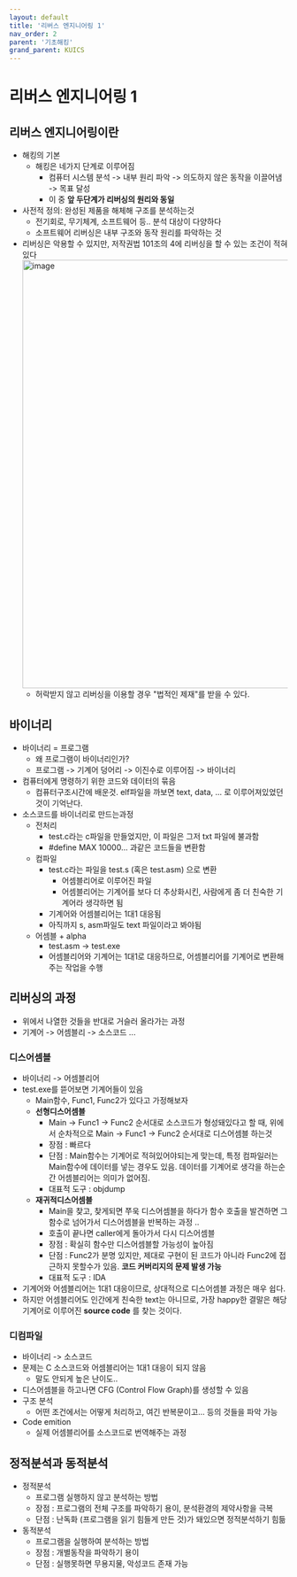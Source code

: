 ```yaml
---
layout: default
title: '리버스 엔지니어링 1'
nav_order: 2
parent: '기초해킹'
grand_parent: KUICS
---
```


# 리버스 엔지니어링 1

## 리버스 엔지니어링이란
- 해킹의 기본
  - 해킹은 네가지 단계로 이루어짐
    - 컴퓨터 시스템 분석 -> 내부 원리 파악 -> 의도하지 않은 동작을 이끌어냄 -> 목표 달성
    - 이 중 __앞 두단계가 리버싱의 원리와 동일__
- 사전적 정의: 완성된 제품을 해체해 구조를 분석하는것
  - 전기회로, 무기체계, 소프트웨어 등.. 분석 대상이 다양하다
  - 소프트웨어 리버싱은 내부 구조와 동작 원리를 파악하는 것
- 리버싱은 악용할 수 있지만, 저작권법 101조의 4에 리버싱을 할 수 있는 조건이 적혀있다
    <img width="774" alt="image" src="https://github.com/JIEEEN/JIEEEN.github.io/assets/63636210/d88d8736-4972-4ce3-acb2-9b184af6c6e8">
  - 허락받지 않고 리버싱을 이용할 경우 "법적인 제재"를 받을 수 있다.

## 바이너리
- 바이너리 = 프로그램
  - 왜 프로그램이 바이너리인가?
  - 프로그램 -> 기계어 덩어리 -> 이진수로 이루어짐 -> 바이너리
- 컴퓨터에게 명령하기 위한 코드와 데이터의 묶음
  - 컴퓨터구조시간에 배운것. elf파일을 까보면 text, data, ... 로 이루어져있었던 것이 기억난다.
- 소스코드를 바이너리로 만드는과정
  - 전처리
    - test.c라는 c파일을 만들었지만, 이 파일은 그저 txt 파일에 불과함
    - #define MAX 10000... 과같은 코드들을 변환함
  - 컴파일
    - test.c라는 파일을 test.s (혹은 test.asm) 으로 변환
      - 어셈블리어로 이루어진 파일
      - 어셈블리어는 기계어를 보다 더 추상화시킨, 사람에게 좀 더 친숙한 기계어라 생각하면 됨
    - 기계어와 어셈블리어는 1대1 대응됨
    - 아직까지 s, asm파일도 text 파일이라고 봐야됨
  - 어셈블 + alpha
    - test.asm -> test.exe
    - 어셈블리어와 기계어는 1대1로 대응하므로, 어셈블리어를 기계어로 변환해주는 작업을 수행
  
## 리버싱의 과정
- 위에서 나열한 것들을 반대로 거슬러 올라가는 과정
- 기계어 -> 어셈블리 -> 소스코드 ...
### 디스어셈블
  - 바이너리 -> 어셈블리어
  - test.exe를 뜯어보면 기계어들이 있음
    - Main함수, Func1, Func2가 있다고 가정해보자
    - __선형디스어셈블__
      - Main -> Func1 -> Func2 순서대로 소스코드가 형성돼있다고 할 때, 위에서 순차적으로 Main -> Func1 -> Func2 순서대로 디스어셈블 하는것
      - 장점 : 빠르다
      - 단점 : Main함수는 기계어로 적혀있어야되는게 맞는데, 특정 컴파일러는 Main함수에 데이터를 넣는 경우도 있음. 
      데이터를 기계어로 생각을 하는순간 어셈블리어는 의미가 없어짐.
      - 대표적 도구 : objdump
    - __재귀적디스어셈블__
      - Main을 찾고, 찾게되면 쭈욱 디스어셈블을 하다가 함수 호출을 발견하면 그 함수로 넘어가서 디스어셈블을 반복하는 과정 ..
      - 호출이 끝나면 caller에게 돌아가서 다시 디스어셈블
      - 장점 : 확실히 함수만 디스어셈블할 가능성이 높아짐
      - 단점 : Func2가 분명 있지만, 제대로 구현이 된 코드가 아니라 Func2에 접근하지 못할수가 있음. __코드 커버리지의 문제 발생 가능__
      - 대표적 도구 : IDA
  - 기계어와 어셈블리어는 1대1 대응이므로, 상대적으로 디스어셈블 과정은 매우 쉽다.
  - 하지만 어셈블리어도 인간에게 친숙한 text는 아니므로, 가장 happy한 결말은 해당 기계어로 이루어진 __source code__ 를 찾는 것이다.
### 디컴파일
  - 바이너리 -> 소스코드
  - 문제는 C 소스코드와 어셈블리어는 1대1 대응이 되지 않음
    - 말도 안되게 높은 난이도..
  - 디스어셈블을 하고나면 CFG (Control Flow Graph)를 생성할 수 있음
  - 구조 분석
    - 어떤 조건에서는 어떻게 처리하고, 여긴 반복문이고... 등의 것들을 파악 가능
  - Code emition
    - 실제 어셈블리어를 소스코드로 번역해주는 과정

## 정적분석과 동적분석
- 정적분석
  - 프로그램 실행하지 않고 분석하는 방법
  - 장점 : 프로그램의 전체 구조를 파악하기 용이, 분석환경의 제약사항을 극복
  - 단점 : 난독화 (프로그램을 읽기 힘들게 만든 것)가 돼있으면 정적분석하기 힘듦
- 동적분석
  - 프로그램을 실행하여 분석하는 방법   
  - 장점 : 개별동작을 파악하기 용이
  - 단점 : 실행못하면 무용지물, 악성코드 존재 가능